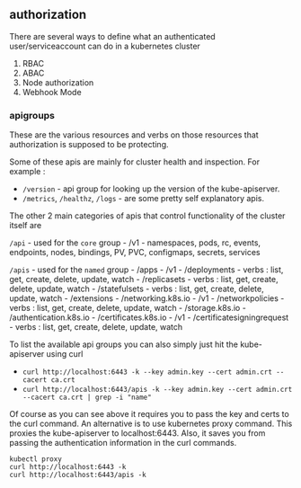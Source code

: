 ## authorization

There are several ways to define what an authenticated user/serviceaccount can do in a kubernetes cluster
  1. RBAC
  2. ABAC
  3. Node authorization
  4. Webhook Mode


### apigroups

These are the various resources and verbs on those resources that authorization is supposed to be protecting.

Some of these apis are mainly for cluster health and inspection. For example :
  - `/version` - api group for looking up the version of the kube-apiserver.
  - `/metrics`, `/healthz`, `/logs` - are some pretty self explanatory apis.

The other 2 main categories of apis that control functionality of the cluster itself are

`/api` - used for the `core` group
    - /v1
        - namespaces, pods, rc, events, endpoints, nodes, bindings, PV, PVC, configmaps, secrets, services

`/apis` - used for the `named` group
    - /apps
        - /v1
            - /deployments
                - verbs : list, get, create, delete, update, watch
            - /replicasets
                - verbs : list, get, create, delete, update, watch
            - /statefulsets
                - verbs : list, get, create, delete, update, watch
    - /extensions
    - /networking.k8s.io
        - /v1
            - /networkpolicies
                - verbs : list, get, create, delete, update, watch
    - /storage.k8s.io
    - /authentication.k8s.io
    - /certificates.k8s.io
        - /v1
            - /certificatesigningrequest
                - verbs : list, get, create, delete, update, watch


To list the available api groups you can also simply just hit the kube-apiserver using curl
  - `curl http://localhost:6443 -k --key admin.key --cert admin.crt --cacert ca.crt`
  - `curl http://localhost:6443/apis -k --key admin.key --cert admin.crt --cacert ca.crt | grep -i "name"`

Of course as you can see above it requires you to pass the key and certs to the curl command.
An alternative is to use kubernetes proxy command. This proxies the kube-apiserver to localhost:6443.
Also, it saves you from passing the authentication information in the curl commands.
```
kubectl proxy
curl http://localhost:6443 -k
curl http://localhost:6443/apis -k
```
